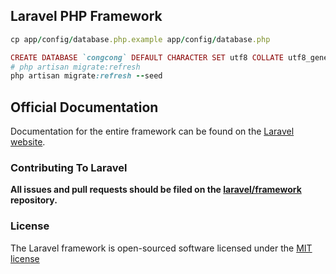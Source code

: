 ## Laravel PHP Framework

```ruby
cp app/config/database.php.example app/config/database.php

CREATE DATABASE `congcong` DEFAULT CHARACTER SET utf8 COLLATE utf8_general_ci;
# php artisan migrate:refresh
php artisan migrate:refresh --seed
```

## Official Documentation

Documentation for the entire framework can be found on the [Laravel website](http://laravel.com/docs).

### Contributing To Laravel

**All issues and pull requests should be filed on the [laravel/framework](http://github.com/laravel/framework) repository.**

### License

The Laravel framework is open-sourced software licensed under the [MIT license](http://opensource.org/licenses/MIT)
